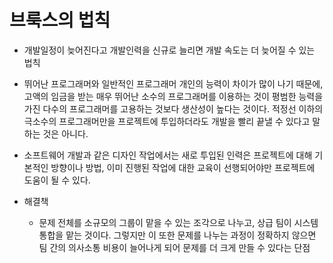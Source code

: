 # 브룩스의 법칙

- 개발일정이 늦어진다고 개발인력을 신규로 늘리면 개발 속도는 더 늦어질 수 있는 법칙

- 뛰어난 프로그래머와 일반적인 프로그래머 개인의 능력이 차이가 많이 나기 때문에, 고액의 임금을 받는 매우 뛰어난 소수의 프로그래머를 이용하는 것이 평범한 능력을 가진 다수의 프로그래머를 고용하는 것보다 생산성이 높다는 것이다. 적정선 이하의 극소수의 프로그래머만을 프로젝트에 투입하더라도 개발을 빨리 끝낼 수 있다고 말하는 것은 아니다.

- 소프트웨어 개발과 같은 디자인 작업에서는 새로 투입된 인력은 프로젝트에 대해 기본적인 방향이나 방법, 이미 진행된 작업에 대한 교육이 선행되어야만 프로젝트에 도움이 될 수 있다.

- 해결책
  - 문제 전체를 소규모의 그룹이 맡을 수 있는 조각으로 나누고, 상급 팀이 시스템 통합을 맡는 것이다. 그렇지만 이 또한 문제를 나누는 과정이 정확하지 않으면 팀 간의 의사소통 비용이 늘어나게 되어 문제를 더 크게 만들 수 있다는 단점
